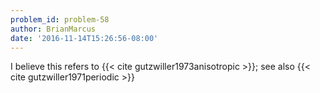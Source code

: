```yaml
---
problem_id: problem-58
author: BrianMarcus
date: '2016-11-14T15:26:56-08:00'
---
```

I believe this refers to {{< cite gutzwiller1973anisotropic >}}; see also {{<
cite gutzwiller1971periodic >}}

